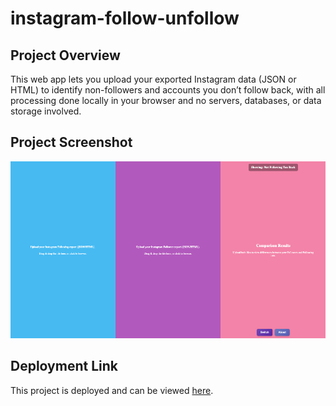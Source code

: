 # instagram-follow-unfollow

## Project Overview
This web app lets you upload your exported Instagram data (JSON or HTML) to identify non-followers and accounts you don’t follow back, with all processing done locally in your browser and no servers, databases, or data storage involved.

## Project Screenshot
![App Screenshot](./src/assets/project-screenshot.png)

## Deployment Link
This project is deployed and can be viewed [here](https://github.com/obj809/instagram-follow-unfollow).